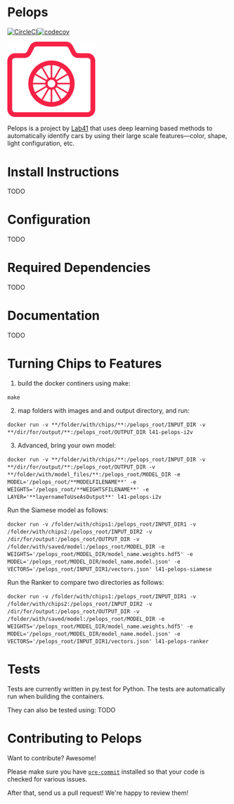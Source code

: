 # Pelops

[![CircleCI](https://circleci.com/gh/Lab41/pelops.svg?style=svg)](https://circleci.com/gh/Lab41/pelops)[![codecov](https://codecov.io/gh/Lab41/pelops/branch/master/graph/badge.svg)](https://codecov.io/gh/Lab41/pelops)

<!-- Need to set width, which can't be done with MarkDown on Github -->
<img src="/misc/pelops.png" alt="Pelops Logo" width="200"/>

Pelops is a project by [Lab41](http://www.lab41.org/) that uses deep learning
based methods to automatically identify cars by using their large scale
features—color, shape, light configuration, etc.

# Install Instructions
TODO

# Configuration
TODO

# Required Dependencies
TODO

# Documentation
TODO

# Turning Chips to Features

1. build the docker continers using make:

```make```

2. map folders with images and and output directory, and run:

```docker run -v **/folder/with/chips/**:/pelops_root/INPUT_DIR -v **/dir/for/output/**:/pelops_root/OUTPUT_DIR l41-pelops-i2v```

3. Advanced, bring your own model:

```docker run -v **/folder/with/chips/**:/pelops_root/INPUT_DIR -v **/dir/for/output/**:/pelops_root/OUTPUT_DIR -v **/folder/with/model_files/**:/pelops_root/MODEL_DIR -e MODEL='/pelops_root/**MODELFILENAME**' -e WEIGHTS='/pelops_root/**WEIGHTSFILENAME**' -e LAYER='**layernameToUseAsOutput**' l41-pelops-i2v```

Run the Siamese model as follows:

```docker run -v /folder/with/chips1:/pelops_root/INPUT_DIR1 -v /folder/with/chips2:/pelops_root/INPUT_DIR2 -v /dir/for/output:/pelops_root/OUTPUT_DIR -v /folder/with/saved/model:/pelops_root/MODEL_DIR -e WEIGHTS='/pelops_root/MODEL_DIR/model_name.weights.hdf5' -e MODEL='/pelops_root/MODEL_DIR/model_name.model.json' -e VECTORS='/pelops_root/INPUT_DIR1/vectors.json' l41-pelops-siamese```

Run the Ranker to compare two directories as follows:

```docker run -v /folder/with/chips1:/pelops_root/INPUT_DIR1 -v /folder/with/chips2:/pelops_root/INPUT_DIR2 -v /dir/for/output:/pelops_root/OUTPUT_DIR -v /folder/with/saved/model:/pelops_root/MODEL_DIR -e WEIGHTS='/pelops_root/MODEL_DIR/model_name.weights.hdf5' -e MODEL='/pelops_root/MODEL_DIR/model_name.model.json' -e VECTORS='/pelops_root/INPUT_DIR1/vectors.json' l41-pelops-ranker```

# Tests
Tests are currently written in py.test for Python. The tests are automatically run when building the containers.

They can also be tested using:
TODO

# Contributing to Pelops

Want to contribute?  Awesome!

Please make sure you have [`pre-commit`](http://pre-commit.com/) installed so
that your code is checked for various issues.

After that, send us a pull request! We're happy to review them!
